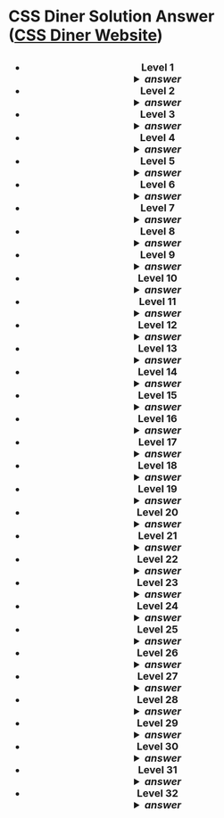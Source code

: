 # CSS Diner Solution Answer<br> ([CSS Diner Website](https://css-diner.netlify.app/#))

<h2 align="center">


<ul style="font-size:18px">
    <li>Level 1
        <details>
            <summary>
                <i>answer</i>
            </summary>
            plate
        </details>
    </li>
    <li>Level 2
        <details>
            <summary>
                <i>answer</i>
            </summary>
            bento
        </details>
    </li>
    <li>Level 3
        <details>
            <summary>
                <i>answer</i>
            </summary>
            #fancy
        </details>
    </li>
    <li>Level 4
        <details>
            <summary>
                <i>answer</i>
            </summary>
            plate apple / plate > apple
        </details>
    </li>
    <li>Level 5
        <details>
            <summary>
                <i>answer</i>
            </summary>
            #fancy pickle / #fancy > pickle
        </details>
    </li>
    <li>Level 6
        <details>
            <summary>
                <i>answer</i>
            </summary>
            .small, plate .small
        </details>
    </li>
    <li>Level 7
        <details>
            <summary>
                <i>answer</i>
            </summary>
            bento .small, plate .small
        </details>
    </li>
    <li>Level 8
        <details>
            <summary>
                <i>answer</i>
            </summary>
            bento orange.small
        </details>
    </li>
    <li>Level 9
        <details>
            <summary>
                <i>answer</i>
            </summary>
            plate, bento
        </details>
    </li>
    <li>Level 10
        <details>
            <summary>
                <i>answer</i>
            </summary>
            *
        </details>
    </li>
    <li>Level 11
        <details>
            <summary>
                <i>answer</i>
            </summary>
            plate *
        </details>
    </li>
    <li>Level 12
        <details>
            <summary>
                <i>answer</i>
            </summary>
            plate + apple
        </details>
    </li>
    <li>Level 13
        <details>
            <summary>
                <i>answer</i>
            </summary>
            bento ~ pickle
        </details>
    </li>
    <li>Level 14
        <details>
            <summary>
                <i>answer</i>
            </summary>
            plate > apple
        </details>
    </li>
    <li>Level 15
        <details>
            <summary>
                <i>answer</i>
            </summary>
            plate orange:first-child / plate > orange:first-child
        </details>
    </li>
    <li>Level 16
        <details>
            <summary>
                <i>answer</i>
            </summary>
            plate apple, plate pickle:only-child / plate > apple, plate > pickle:only-child
        </details>
    </li>
    <li>Level 17
        <details>
            <summary>
                <i>answer</i>
            </summary>
            .small:last-child
        </details>
    </li>
    <li>Level 18
        <details>
            <summary>
                <i>answer</i>
            </summary>
            plate:nth-child(3)
        </details>
    </li>
    <li>Level 19
        <details>
            <summary>
                <i>answer</i>
            </summary>
            bento:nth-last-child(3)
        </details>
    </li>
    <li>Level 20
        <details>
            <summary>
                <i>answer</i>
            </summary>
            apple:first-of-type
        </details>
    </li>
    <li>Level 21
        <details>
            <summary>
                <i>answer</i>
            </summary>
            plate:nth-of-type(even)
        </details>
    </li>
    <li>Level 22
        <details>
            <summary>
                <i>answer</i>
            </summary>
            plate:nth-of-type(2n+3)
        </details>
    </li>
    <li>Level 23
        <details>
            <summary>
                <i>answer</i>
            </summary>
            plate > .small:only-of-type
        </details>
    </li>
    <li>Level 24
        <details>
            <summary>
                <i>answer</i>
            </summary>
            .small:last-of-type
        </details>
    </li>
    <li>Level 25
        <details>
            <summary>
                <i>answer</i>
            </summary>
            bento:empty
        </details>
    </li>
    <li>Level 26
        <details>
            <summary>
                <i>answer</i>
            </summary>
            apple:not(.small)
        </details>
    </li>
    <li>Level 27
        <details>
            <summary>
                <i>answer</i>
            </summary>
            [for]
        </details>
    </li>
    <li>Level 28
        <details>
            <summary>
                <i>answer</i>
            </summary>
            plate[for]
        </details>
    </li>
    <li>Level 29
        <details>
            <summary>
                <i>answer</i>
            </summary>
            [for="Vitaly"]
        </details>
    </li>
    <li>Level 30
        <details>
            <summary>
                <i>answer</i>
            </summary>
            [for^="Sa"]
        </details>
    </li>
    <li>Level 31
        <details>
            <summary>
                <i>answer</i>
            </summary>
            [for$="ato"]
        </details>
    </li>
    <li>Level 32
        <details>
            <summary>
                <i>answer</i>
            </summary>
            [for*="obb"]
        </details>
    </li>
</ul>
